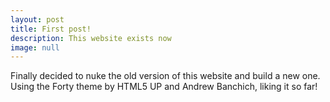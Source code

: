 ```yaml
---
layout: post
title: First post!
description: This website exists now
image: null
---
```

Finally decided to nuke the old version of this website and build a new one. Using the Forty theme by HTML5 UP and Andrew Banchich, liking it so far!
